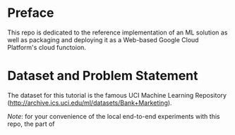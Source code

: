 # Preface

This repo is dedicated to the reference implementation of an ML solution as well as packaging and deploying it as a Web-based Google Cloud Platform's cloud functoion.

# Dataset and Problem Statement

The dataset for this tutorial is the famous UCI Machine Learning Repository (http://archive.ics.uci.edu/ml/datasets/Bank+Marketing).

*Note*: for your convenience of the local end-to-end experiments with this repo, the part of 
